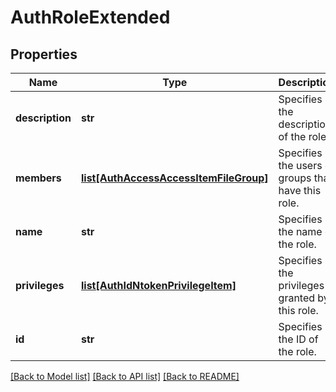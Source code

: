# AuthRoleExtended

## Properties
Name | Type | Description | Notes
------------ | ------------- | ------------- | -------------
**description** | **str** | Specifies the description of the role. | [optional] 
**members** | [**list[AuthAccessAccessItemFileGroup]**](AuthAccessAccessItemFileGroup.md) | Specifies the users or groups that have this role. | 
**name** | **str** | Specifies the name of the role. | 
**privileges** | [**list[AuthIdNtokenPrivilegeItem]**](AuthIdNtokenPrivilegeItem.md) | Specifies the privileges granted by this role. | 
**id** | **str** | Specifies the ID of the role. | 

[[Back to Model list]](../README.md#documentation-for-models) [[Back to API list]](../README.md#documentation-for-api-endpoints) [[Back to README]](../README.md)


